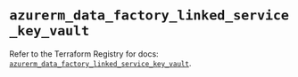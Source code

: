 # `azurerm_data_factory_linked_service_key_vault`

Refer to the Terraform Registry for docs: [`azurerm_data_factory_linked_service_key_vault`](https://registry.terraform.io/providers/hashicorp/azurerm/3.114.0/docs/resources/data_factory_linked_service_key_vault).
